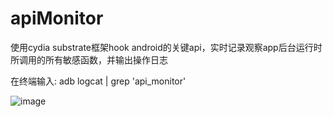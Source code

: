 # apiMonitor
使用cydia substrate框架hook android的关键api，实时记录观察app后台运行时所调用的所有敏感函数，并输出操作日志

在终端输入:
adb logcat | grep 'api_monitor'

![image](https://github.com/guanchao/AndroidAPIHooker/raw/v2.0/screenshot.png)

